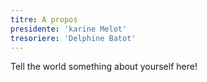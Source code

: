 ```yaml
---
titre: A propos
presidente: 'karine Melot'
tresoriere: 'Delphine Batot'
---
```

Tell the world something about yourself here!